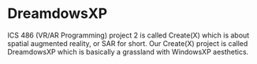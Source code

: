 # DreamdowsXP
ICS 486 (VR/AR Programming) project 2 is called Create(X) which is about spatial augmented reality, or SAR for short. Our Create(X) project is called DreamdowsXP which is basically a grassland with WindowsXP aesthetics.
